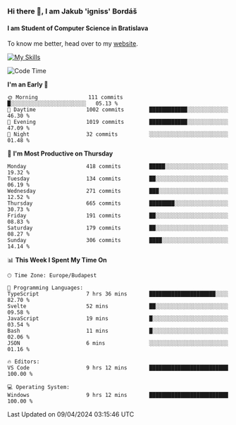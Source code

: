 ### Hi there 👋, I am Jakub 'igniss' Bordáš

#### I am Student of Computer Science in Bratislava
To know me better, head over to my [website](https://bordas.sk).

[![My Skills](https://skillicons.dev/icons?i=js,html,css,figma,svelte,java,kotlin,python,postgresql,typescript,nest,nodejs)](https://bordas.sk)


<!--START_SECTION:waka-->
![Code Time](http://img.shields.io/badge/Code%20Time-1%2C461%20hrs%2041%20mins-blue)

**I'm an Early 🐤** 

```text
🌞 Morning                111 commits         █░░░░░░░░░░░░░░░░░░░░░░░░   05.13 % 
🌆 Daytime                1002 commits        ████████████░░░░░░░░░░░░░   46.30 % 
🌃 Evening                1019 commits        ████████████░░░░░░░░░░░░░   47.09 % 
🌙 Night                  32 commits          ░░░░░░░░░░░░░░░░░░░░░░░░░   01.48 % 
```
📅 **I'm Most Productive on Thursday** 

```text
Monday                   418 commits         █████░░░░░░░░░░░░░░░░░░░░   19.32 % 
Tuesday                  134 commits         ██░░░░░░░░░░░░░░░░░░░░░░░   06.19 % 
Wednesday                271 commits         ███░░░░░░░░░░░░░░░░░░░░░░   12.52 % 
Thursday                 665 commits         ████████░░░░░░░░░░░░░░░░░   30.73 % 
Friday                   191 commits         ██░░░░░░░░░░░░░░░░░░░░░░░   08.83 % 
Saturday                 179 commits         ██░░░░░░░░░░░░░░░░░░░░░░░   08.27 % 
Sunday                   306 commits         ████░░░░░░░░░░░░░░░░░░░░░   14.14 % 
```


📊 **This Week I Spent My Time On** 

```text
🕑︎ Time Zone: Europe/Budapest

💬 Programming Languages: 
TypeScript               7 hrs 36 mins       █████████████████████░░░░   82.70 % 
Svelte                   52 mins             ██░░░░░░░░░░░░░░░░░░░░░░░   09.58 % 
JavaScript               19 mins             █░░░░░░░░░░░░░░░░░░░░░░░░   03.54 % 
Bash                     11 mins             █░░░░░░░░░░░░░░░░░░░░░░░░   02.06 % 
JSON                     6 mins              ░░░░░░░░░░░░░░░░░░░░░░░░░   01.16 % 

🔥 Editors: 
VS Code                  9 hrs 12 mins       █████████████████████████   100.00 % 

💻 Operating System: 
Windows                  9 hrs 12 mins       █████████████████████████   100.00 % 
```


 Last Updated on 09/04/2024 03:15:46 UTC
<!--END_SECTION:waka-->
